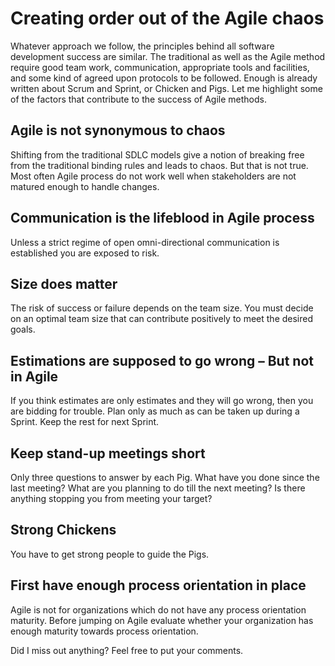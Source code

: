 # Creating order out of the Agile chaos

Whatever approach we follow, the principles behind all software development success are similar. The traditional as well as the Agile method require good team work, communication, appropriate tools and facilities, and some kind of agreed upon protocols to be followed. Enough is already written about Scrum and Sprint, or Chicken and Pigs. Let me highlight some of the factors that contribute to the success of Agile methods.

## Agile is not synonymous to chaos

Shifting from the traditional SDLC models give a notion of breaking free from the traditional binding rules and leads to chaos. But that is not true. Most often Agile process do not work well when stakeholders are not matured enough to handle changes.

## Communication is the lifeblood in Agile process

Unless a strict regime of open omni-directional communication is established you are exposed to risk.

## Size does matter

The risk of success or failure depends on the team size. You must decide on an optimal team size that can contribute positively to meet the desired goals.

## Estimations are supposed to go wrong – But not in Agile

If you think estimates are only estimates and they will go wrong, then you are bidding for trouble. Plan only as much as can be taken up during a Sprint. Keep the rest for next Sprint.

## Keep stand-up meetings short

Only three questions to answer by each Pig. What have you done since the last meeting? What are you planning to do till the next meeting? Is there anything stopping you from meeting your target?

## Strong Chickens

You have to get strong people to guide the Pigs.

## First have enough process orientation in place

Agile is not for organizations which do not have any process orientation maturity. Before jumping on Agile evaluate whether your organization has enough maturity towards process orientation.

Did I miss out anything? Feel free to put your comments.

